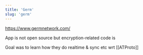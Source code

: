 ```yaml
---
title: 'Germ'
slug: 'germ'
---
```


https://www.germnetwork.com/

App is not open source but encryption-related code is

Goal was to learn how they do realtime & sync etc wrt [[ATProto]]

